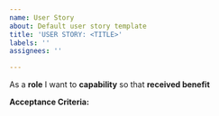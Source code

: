 ```yaml
---
name: User Story
about: Default user story template
title: 'USER STORY: <TITLE>'
labels: ''
assignees: ''

---
```


As a **role** I want to **capability** so that **received benefit**

**Acceptance Criteria:**
